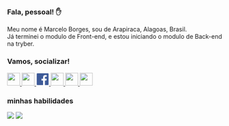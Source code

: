 ### Fala, pessoal! :hand:

Meu nome é Marcelo Borges, sou de Arapiraca, Alagoas, Brasil.</br>
Já terminei o modulo de Front-end, e estou iniciando o modulo de Back-end na tryber.</br>

### Vamos, socializar!


<a href="https://www.linkedin.com/in/marcelllombm/" target="_blank" >
   <img align="" height="30" width="30"  src="https://cdn.worldvectorlogo.com/logos/linkedin-icon-2.svg"  />
</a>
<a href="https://www.instagram.com/marcelllombm/" target="_blank" >
   <img align="" height="30" width="30"  src="https://cdn.worldvectorlogo.com/logos/instagram-2-1.svg"  />
</a>
<a href="https://www.facebook.com/Borgesmbm/" target="_blank" >
   <img align="" height="30" width="30"  src="https://raw.githubusercontent.com/devicons/devicon/master/icons/facebook/facebook-original.svg"  />
</a>
<a href="https://www.agrestedesign.com.br/ad/category/blog/" target="_blank" >
   <img align="" height="30" width="30"  src="https://www.svgrepo.com/show/25163/blogger.svg"  />
</a>
<a href="mailto:melombm@hotamil.com" >
   <img align="" height="30" width="30"  src="https://cdn.worldvectorlogo.com/logos/outlook-icon.svg"  />
</a>
<a href="https://www.youtube.com/channel/UCAWkjroR35AItjrmjqJbYig" target="_blank" >
   <img align="" alt="" height="30" width="30"  src="https://cdn.worldvectorlogo.com/logos/youtube-icon.svg"  />
</a>
                                                                    
### minhas habilidades
<img height="150"  src="https://github-readme-stats.vercel.app/api/top-langs/?username=marcelllombm&layout=compact&theme=radical" /> <img height="150" src="https://github-readme-stats.vercel.app/api?username=marcelllombm&show_icons=true&theme=radical"/>

